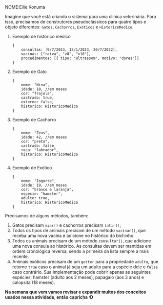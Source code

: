 NOME:Ellie Konuma

Imagine que você está criando o sistema para uma clínica veterinária.
Para isso, precisamos de construtores pseudoclássicos para quatro tipos e objeto diferentes: `Gatos`, `Cachorros`, `Exóticos` e `HistoricoMedico`.

1. Exemplo de histórico médico

   ```
   {
       consultas: [9/7/2023, 13/1/2023, 20/7/2022],
       vacinas: ["raiva", "v8", "v10"],
       procedimentos: [{ tipo: "ultrassom", motivo: "dores"}]
   }
   ```

2. Exemplo de Gato

   ```
   {
       nome: "Nina",
       idade: 18, //em meses
       cor: "frajola",
       castrado: true,
       externo: false,
       historico: HistoricoMedico
   }
   ```

3. Exemplo de Cachorro

   ```
   {
       nome: "Zeus",
       idade: 42, //em meses
       cor: "preto",
       castrado: false,
       raça: "labrador",
       historico: HistoricoMedico
   }
   ```

4. Exemplo de Exótico
   ```
   {
       nome: "Iogurte",
       idade: 19, //em meses
       cor: "branco e laranja",
       especie: "hamster",
       adulto: true,
       historico: HistoricoMedico
   }
   ```

Precisamos de alguns métodos, também:

1. Gatos precisam `miar()` e cachorros precisam `latir()`;
2. Todos os tipos de animais precisam de um método `vacinar()`, que receba uma nova vacina e adicione no histórico do bichinho.
3. Todos os animais precisam de um método `consultar()`, que adicione uma nova consula ao histórico. As consultas devem ser mantidas em ordem cronológica reversa, sendo a primeira da lista sempre a mais recente.
4. Animais exóticos precisam de um `getter` para a propriedade `adulto`, que retorne `true` caso o animal já seja um adulto para a espécie dele e `false` caso contrário. Sua implementação pode cobrir apenas as seguintes espécies: hamster (adulto aos 2 meses), papagaio (aos 3 anos) e calopsita (18 meses).

**Na semana que vem vamos revisar e expandir muitos dos conceitos usados nessa atividade, então capricha :D**
